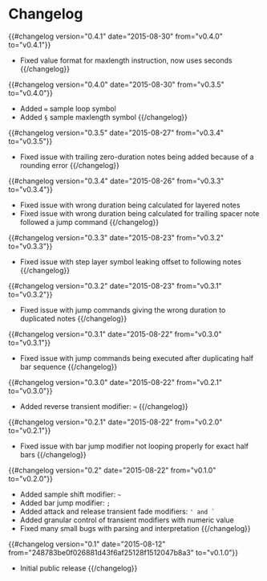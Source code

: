 # Changelog

{{#changelog version="0.4.1" date="2015-08-30" from="v0.4.0" to="v0.4.1"}}
- Fixed value format for maxlength instruction, now uses seconds
{{/changelog}}

{{#changelog version="0.4.0" date="2015-08-30" from="v0.3.5" to="v0.4.0"}}
- Added ```∞``` sample loop symbol
- Added ```§``` sample maxlength symbol
{{/changelog}}

{{#changelog version="0.3.5" date="2015-08-27" from="v0.3.4" to="v0.3.5"}}
- Fixed issue with trailing zero-duration notes being added because of a rounding error
{{/changelog}}

{{#changelog version="0.3.4" date="2015-08-26" from="v0.3.3" to="v0.3.4"}}
- Fixed issue with wrong duration being calculated for layered notes
- Fixed issue with wrong duration being calculated for trailing spacer note followed a jump command
{{/changelog}}

{{#changelog version="0.3.3" date="2015-08-23" from="v0.3.2" to="v0.3.3"}}
- Fixed issue with step layer symbol leaking offset to following notes
{{/changelog}}

{{#changelog version="0.3.2" date="2015-08-23" from="v0.3.1" to="v0.3.2"}}
- Fixed issue with jump commands giving the wrong duration to duplicated notes
{{/changelog}}

{{#changelog version="0.3.1" date="2015-08-22" from="v0.3.0" to="v0.3.1"}}
- Fixed issue with jump commands being executed after duplicating half bar sequence
{{/changelog}}

{{#changelog version="0.3.0" date="2015-08-22" from="v0.2.1" to="v0.3.0"}}
- Added reverse transient modifier: ```≈```
{{/changelog}}

{{#changelog version="0.2.1" date="2015-08-22" from="v0.2.0" to="v0.2.1"}}
- Fixed issue with bar jump modifier not looping properly for exact half bars
{{/changelog}}

{{#changelog version="0.2" date="2015-08-22" from="v0.1.0" to="v0.2.0"}}
- Added sample shift modifier: ```~```
- Added bar jump modifier: ```;```
- Added attack and release transient fade modifiers: ```' and ` ```
- Added granular control of transient modifiers with numeric value
- Fixed many small bugs with parsing and interpretation
{{/changelog}}

{{#changelog version="0.1" date="2015-08-12" from="248783be0f026881d43f6af25128f1512047b8a3" to="v0.1.0"}}
- Initial public release
{{/changelog}}
